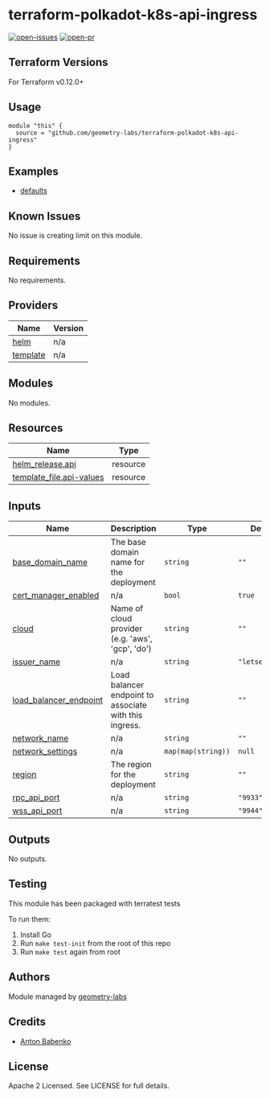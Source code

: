 # terraform-polkadot-k8s-api-ingress

[![open-issues](https://img.shields.io/github/issues-raw/geometry-labs/terraform-polkadot-k8s-api-ingress?style=for-the-badge)](https://github.com/geometry-labs/terraform-polkadot-k8s-api-ingress/issues)
[![open-pr](https://img.shields.io/github/issues-pr-raw/geometry-labs/terraform-polkadot-k8s-api-ingress?style=for-the-badge)](https://github.com/geometry-labs/terraform-polkadot-k8s-api-ingress/pulls)

## Terraform Versions

For Terraform v0.12.0+

## Usage

```hcl-terraform
module "this" {
  source = "github.com/geometry-labs/terraform-polkadot-k8s-api-ingress"
}
```
## Examples

- [defaults](https://github.com/geometry-labs/terraform-polkadot-k8s-api-ingress/tree/master/examples/defaults)

## Known  Issues
No issue is creating limit on this module.

<!-- BEGINNING OF PRE-COMMIT-TERRAFORM DOCS HOOK -->
## Requirements

No requirements.

## Providers

| Name | Version |
|------|---------|
| <a name="provider_helm"></a> [helm](#provider\_helm) | n/a |
| <a name="provider_template"></a> [template](#provider\_template) | n/a |

## Modules

No modules.

## Resources

| Name | Type |
|------|------|
| [helm_release.api](https://registry.terraform.io/providers/hashicorp/helm/latest/docs/resources/release) | resource |
| [template_file.api-values](https://registry.terraform.io/providers/hashicorp/template/latest/docs/resources/file) | resource |

## Inputs

| Name | Description | Type | Default | Required |
|------|-------------|------|---------|:--------:|
| <a name="input_base_domain_name"></a> [base\_domain\_name](#input\_base\_domain\_name) | The base domain name for the deployment | `string` | `""` | no |
| <a name="input_cert_manager_enabled"></a> [cert\_manager\_enabled](#input\_cert\_manager\_enabled) | n/a | `bool` | `true` | no |
| <a name="input_cloud"></a> [cloud](#input\_cloud) | Name of cloud provider (e.g. 'aws', 'gcp', 'do') | `string` | `""` | no |
| <a name="input_issuer_name"></a> [issuer\_name](#input\_issuer\_name) | n/a | `string` | `"letsencrypt"` | no |
| <a name="input_load_balancer_endpoint"></a> [load\_balancer\_endpoint](#input\_load\_balancer\_endpoint) | Load balancer endpoint to associate with this ingress. | `string` | `""` | no |
| <a name="input_network_name"></a> [network\_name](#input\_network\_name) | n/a | `string` | `""` | no |
| <a name="input_network_settings"></a> [network\_settings](#input\_network\_settings) | n/a | `map(map(string))` | `null` | no |
| <a name="input_region"></a> [region](#input\_region) | The region for the deployment | `string` | `""` | no |
| <a name="input_rpc_api_port"></a> [rpc\_api\_port](#input\_rpc\_api\_port) | n/a | `string` | `"9933"` | no |
| <a name="input_wss_api_port"></a> [wss\_api\_port](#input\_wss\_api\_port) | n/a | `string` | `"9944"` | no |

## Outputs

No outputs.
<!-- END OF PRE-COMMIT-TERRAFORM DOCS HOOK -->

## Testing
This module has been packaged with terratest tests

To run them:

1. Install Go
2. Run `make test-init` from the root of this repo
3. Run `make test` again from root

## Authors

Module managed by [geometry-labs](https://github.com/geometry-labs)

## Credits

- [Anton Babenko](https://github.com/antonbabenko)

## License

Apache 2 Licensed. See LICENSE for full details.